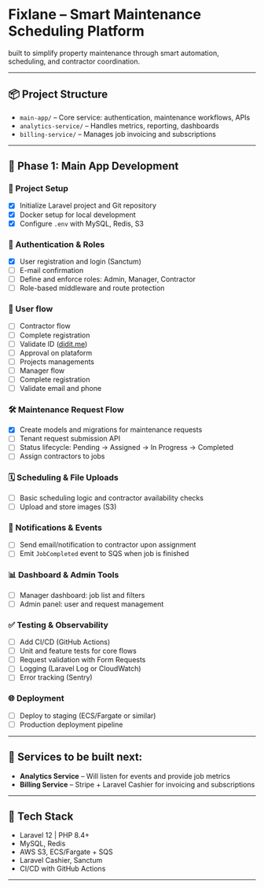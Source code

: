 # Fixlane – Smart Maintenance Scheduling Platform

built to simplify property maintenance through smart automation, scheduling, and contractor coordination.

---

## 📦 Project Structure

- `main-app/` – Core service: authentication, maintenance workflows, APIs
- `analytics-service/` – Handles metrics, reporting, dashboards
- `billing-service/` – Manages job invoicing and subscriptions

---

## 🚀 Phase 1: Main App Development

### 🔧 Project Setup

- [X]  Initialize Laravel project and Git repository
- [X]  Docker setup for local development
- [X]  Configure `.env` with MySQL, Redis, S3

### 🔐 Authentication & Roles

- [X]  User registration and login (Sanctum)
- [ ]  E-mail confirmation
- [ ]  Define and enforce roles: Admin, Manager, Contractor
- [ ]  Role-based middleware and route protection

### 👤 User flow

- [ ]  Contractor flow
  - [ ]  Complete registration
  - [ ]  Validate ID ([didit.me](https://didit.me))
  - [ ]  Approval on plataform
  - [ ]  Projects managements
- [ ]  Manager flow
  - [ ]  Complete registration
  - [ ]  Validate email and phone

### 🛠️ Maintenance Request Flow

- [X]  Create models and migrations for maintenance requests
- [ ]  Tenant request submission API
- [ ]  Status lifecycle: Pending → Assigned → In Progress → Completed
- [ ]  Assign contractors to jobs

### 🗓️ Scheduling & File Uploads

- [ ]  Basic scheduling logic and contractor availability checks
- [ ]  Upload and store images (S3)

### 📣 Notifications & Events

- [ ]  Send email/notification to contractor upon assignment
- [ ]  Emit `JobCompleted` event to SQS when job is finished

### 📊 Dashboard & Admin Tools

- [ ]  Manager dashboard: job list and filters
- [ ]  Admin panel: user and request management

### ✅ Testing & Observability

- [ ]  Add CI/CD (GitHub Actions)
- [ ]  Unit and feature tests for core flows
- [ ]  Request validation with Form Requests
- [ ]  Logging (Laravel Log or CloudWatch)
- [ ]  Error tracking (Sentry)

### 🌐 Deployment

- [ ]  Deploy to staging (ECS/Fargate or similar)
- [ ]  Production deployment pipeline

---

## 💬 Services to be built next:

- **Analytics Service** – Will listen for events and provide job metrics
- **Billing Service** – Stripe + Laravel Cashier for invoicing and subscriptions

---

## 🧪 Tech Stack

- Laravel 12 | PHP 8.4+
- MySQL, Redis
- AWS S3, ECS/Fargate + SQS
- Laravel Cashier, Sanctum
- CI/CD with GitHub Actions

---
